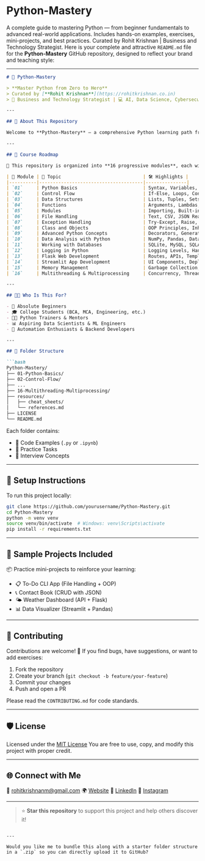 # Python-Mastery
A complete guide to mastering Python — from beginner fundamentals to advanced real-world applications. Includes hands-on examples, exercises, mini-projects, and best practices. Curated by Rohit Krishnan | Business and Technology Strategist.
Here is your complete and attractive `README.md` file for the **Python-Mastery** GitHub repository, designed to reflect your brand and teaching style:

---

````markdown
# 🐍 Python-Mastery

> **Master Python from Zero to Hero**  
> Curated by [**Rohit Krishnan**](https://rohitkrishnan.co.in)  
> 🚀 Business and Technology Strategist | 💻 AI, Data Science, Cybersecurity & Agile Trainer

---

## 🎯 About This Repository

Welcome to **Python-Mastery** – a comprehensive Python learning path from beginner fundamentals to advanced programming and deployment. This repository is tailored for students, tech professionals, and career switchers who want a structured, project-based, and hands-on journey into Python.

---

## 🧭 Course Roadmap

📘 This repository is organized into **16 progressive modules**, each with real examples and practice code:

| 📁 Module | 🧠 Topic                              | 🛠️ Highlights |
|----------|--------------------------------------|---------------|
| `01`     | Python Basics                        | Syntax, Variables, Data Types |
| `02`     | Control Flow                         | If-Else, Loops, Conditions |
| `03`     | Data Structures                      | Lists, Tuples, Sets, Dictionaries |
| `04`     | Functions                            | Arguments, Lambdas, Scope |
| `05`     | Modules                              | Importing, Built-in, Custom |
| `06`     | File Handling                        | Text, CSV, JSON Read/Write |
| `07`     | Exception Handling                   | Try-Except, Raise, Custom Errors |
| `08`     | Class and Objects                    | OOP Principles, Inheritance, Encapsulation |
| `09`     | Advanced Python Concepts             | Decorators, Generators, Iterators |
| `10`     | Data Analysis with Python            | NumPy, Pandas, Data Cleaning |
| `11`     | Working with Databases               | SQLite, MySQL, SQLAlchemy |
| `12`     | Logging in Python                    | Logging Levels, Handlers, Files |
| `13`     | Flask Web Development                | Routes, APIs, Templates |
| `14`     | Streamlit App Development            | UI Components, Deployment |
| `15`     | Memory Management                    | Garbage Collection, Memory Profiling |
| `16`     | Multithreading & Multiprocessing     | Concurrency, Threads vs Processes |

---

## 👨‍💻 Who Is This For?

- 👶 Absolute Beginners
- 🎓 College Students (BCA, MCA, Engineering, etc.)
- 👨‍🏫 Python Trainers & Mentors
- 📊 Aspiring Data Scientists & ML Engineers
- 🧪 Automation Enthusiasts & Backend Developers

---

## 📂 Folder Structure

```bash
Python-Mastery/
├── 01-Python-Basics/
├── 02-Control-Flow/
├── ...
├── 16-Multithreading-Multiprocessing/
├── resources/
│   ├── cheat_sheets/
│   └── references.md
├── LICENSE
└── README.md
````

Each folder contains:

* 📄 Code Examples (`.py` or `.ipynb`)
* 📝 Practice Tasks
* 🧠 Interview Concepts

---

## 🔧 Setup Instructions

To run this project locally:

```bash
git clone https://github.com/yourusername/Python-Mastery.git
cd Python-Mastery
python -m venv venv
source venv/bin/activate  # Windows: venv\Scripts\activate
pip install -r requirements.txt
```

---

## 🧪 Sample Projects Included

📦 Practice mini-projects to reinforce your learning:

* 📋 To-Do CLI App (File Handling + OOP)
* 📞 Contact Book (CRUD with JSON)
* 🌤️ Weather Dashboard (API + Flask)
* 📊 Data Visualizer (Streamlit + Pandas)

---

## 🤝 Contributing

Contributions are welcome! 🚀
If you find bugs, have suggestions, or want to add exercises:

1. Fork the repository
2. Create your branch (`git checkout -b feature/your-feature`)
3. Commit your changes
4. Push and open a PR

Please read the `CONTRIBUTING.md` for code standards.

---

## 🛡️ License

Licensed under the [MIT License](./LICENSE)
You are free to use, copy, and modify this project with proper credit.

---

## 🌐 Connect with Me

📧 [rohitkrishnanm@gmail.com](mailto:rohitkrishnanm@gmail.com)
🌍 [Website](https://rohitkrishnan.co.in)
💼 [LinkedIn](https://www.linkedin.com/in/rohit-krishnan-320a5375)
📸 [Instagram](https://www.instagram.com/prof_rohit_)

---

> ⭐ **Star this repository** to support this project and help others discover it!

```

---

Would you like me to bundle this along with a starter folder structure in a `.zip` so you can directly upload it to GitHub?
```

